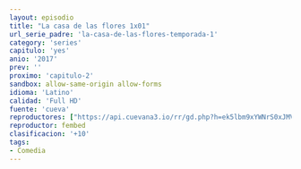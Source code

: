 ```yaml
---
layout: episodio
title: "La casa de las flores 1x01"
url_serie_padre: 'la-casa-de-las-flores-temporada-1'
category: 'series'
capitulo: 'yes'
anio: '2017'
prev: ''
proximo: 'capitulo-2'
sandbox: allow-same-origin allow-forms
idioma: 'Latino'
calidad: 'Full HD'
fuente: 'cueva'
reproductores: ["https://api.cuevana3.io/rr/gd.php?h=ek5lbm9xYWNrS0xJMVp5b21KREk0dFBLbjVkaHhkRGdrOG1jbnBpUnhhS1Z5cVY0bmNTNDVKdTVoV1dacHNMbnM5S0toNnpLcTZiTHpHaVZhcWpIdXJDU3FadVkyUT09"]
reproductor: fembed
clasificacion: '+10'
tags:
- Comedia
---
```












